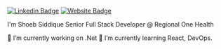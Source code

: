 [![Linkedin Badge](https://img.shields.io/badge/-ShoebSiddique-blue?style=flat-square&logo=Linkedin&logoColor=white&link=https://www.linkedin.com/in/siddiquishoeb/)](https://www.linkedin.com/in/siddiquishoeb/)
[![Website Badge](https://img.shields.io/badge/StackOverflow-ShoebSiddique-yellow)](https://stackoverflow.com/users/5089622/shoeb-siddique)

I'm Shoeb Siddique
Senior Full Stack Developer @ Regional One Health 

🔭 I’m currently working on .Net
🌱 I’m currently learning React, DevOps.
<!--
**ShoebSiddique/ShoebSiddique** is a ✨ _special_ ✨ repository because its `README.md` (this file) appears on your GitHub profile.

Here are some ideas to get you started:

- 🔭 I’m currently working on ...
- 🌱 I’m currently learning ...
- 👯 I’m looking to collaborate on ...
- 🤔 I’m looking for help with ...
- 💬 Ask me about ...
- 📫 How to reach me: ...
- 😄 Pronouns: ...
- ⚡ Fun fact: ...
-->
